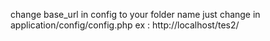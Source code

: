 change base_url in config to your folder name
just change in application/config/config.php
ex : http://localhost/tes2/
